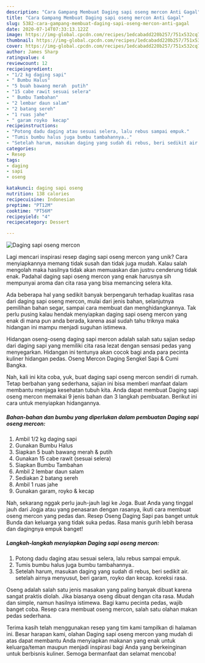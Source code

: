 ```yaml
---
description: "Cara Gampang Membuat Daging sapi oseng mercon Anti Gagal"
title: "Cara Gampang Membuat Daging sapi oseng mercon Anti Gagal"
slug: 5382-cara-gampang-membuat-daging-sapi-oseng-mercon-anti-gagal
date: 2020-07-14T07:33:13.122Z
image: https://img-global.cpcdn.com/recipes/1edcabadd220b257/751x532cq70/daging-sapi-oseng-mercon-foto-resep-utama.jpg
thumbnail: https://img-global.cpcdn.com/recipes/1edcabadd220b257/751x532cq70/daging-sapi-oseng-mercon-foto-resep-utama.jpg
cover: https://img-global.cpcdn.com/recipes/1edcabadd220b257/751x532cq70/daging-sapi-oseng-mercon-foto-resep-utama.jpg
author: James Sharp
ratingvalue: 4
reviewcount: 12
recipeingredient:
- "1/2 kg daging sapi"
- " Bumbu Halus"
- "5 buah bawang merah  putih"
- "15 cabe rawit sesuai selera"
- " Bumbu Tambahan"
- "2 lembar daun salam"
- "2 batang sereh"
- "1 ruas jahe"
- " garam royko  kecap"
recipeinstructions:
- "Potong dadu daging atau sesuai selera, lalu rebus sampai empuk."
- "Tumis bumbu halus juga bumbu tambahannya.."
- "Setelah harum, masukan daging yang sudah di rebus, beri sedikit air. setelah airnya menyusut, beri garam, royko dan kecap. koreksi rasa."
categories:
- Resep
tags:
- daging
- sapi
- oseng

katakunci: daging sapi oseng 
nutrition: 138 calories
recipecuisine: Indonesian
preptime: "PT12M"
cooktime: "PT56M"
recipeyield: "4"
recipecategory: Dessert

---
```



![Daging sapi oseng mercon](https://img-global.cpcdn.com/recipes/1edcabadd220b257/751x532cq70/daging-sapi-oseng-mercon-foto-resep-utama.jpg)

Lagi mencari inspirasi resep daging sapi oseng mercon yang unik? Cara menyiapkannya memang tidak susah dan tidak juga mudah. Kalau salah mengolah maka hasilnya tidak akan memuaskan dan justru cenderung tidak enak. Padahal daging sapi oseng mercon yang enak harusnya sih mempunyai aroma dan cita rasa yang bisa memancing selera kita.

Ada beberapa hal yang sedikit banyak berpengaruh terhadap kualitas rasa dari daging sapi oseng mercon, mulai dari jenis bahan, selanjutnya pemilihan bahan segar, sampai cara membuat dan menghidangkannya. Tak perlu pusing kalau hendak menyiapkan daging sapi oseng mercon yang enak di mana pun anda berada, karena asal sudah tahu triknya maka hidangan ini mampu menjadi suguhan istimewa.

Hidangan oseng-oseng daging sapi mercon adalah salah satu sajian sedap dari daging sapi yang memiliki cita rasa lezat dengan sensasi pedas yang menyegarkan. Hidangan ini tentunya akan cocok bagi anda para pecinta kuliner hidangan pedas. Oseng Mercon Daging Sengkel Sapi &amp; Cumi Bangka.


Nah, kali ini kita coba, yuk, buat daging sapi oseng mercon sendiri di rumah. Tetap berbahan yang sederhana, sajian ini bisa memberi manfaat dalam membantu menjaga kesehatan tubuh kita. Anda dapat membuat Daging sapi oseng mercon memakai 9 jenis bahan dan 3 langkah pembuatan. Berikut ini cara untuk menyiapkan hidangannya.

<!--inarticleads1-->

##### Bahan-bahan dan bumbu yang diperlukan dalam pembuatan Daging sapi oseng mercon:

1. Ambil 1/2 kg daging sapi
1. Gunakan  Bumbu Halus
1. Siapkan 5 buah bawang merah &amp; putih
1. Gunakan 15 cabe rawit (sesuai selera)
1. Siapkan  Bumbu Tambahan
1. Ambil 2 lembar daun salam
1. Sediakan 2 batang sereh
1. Ambil 1 ruas jahe
1. Gunakan  garam, royko &amp; kecap


Nah, sekarang nggak perlu jauh-jauh lagi ke Joga. Buat Anda yang tinggal jauh dari Jogja atau yang penasaran dengan rasanya, ikuti cara membuat oseng mercon yang pedas dan. Resep Oseng Daging Sapi pas banget untuk Bunda dan keluarga yang tidak suka pedas. Rasa manis gurih lebih berasa dan dagingnya empuk banget! 

<!--inarticleads2-->

##### Langkah-langkah menyiapkan Daging sapi oseng mercon:

1. Potong dadu daging atau sesuai selera, lalu rebus sampai empuk.
1. Tumis bumbu halus juga bumbu tambahannya..
1. Setelah harum, masukan daging yang sudah di rebus, beri sedikit air. setelah airnya menyusut, beri garam, royko dan kecap. koreksi rasa.


Oseng adalah salah satu jenis masakan yang paling banyak dibuat karena sangat praktis diolah. Jika biasanya oseng dibuat dengan cita rasa. Mudah dan simple, namun hasilnya istimewa. Bagi kamu pecinta pedas, wajib banget coba. Resep cara membuat oseng mercon, salah satu olahan makan pedas sederhana. 

Terima kasih telah menggunakan resep yang tim kami tampilkan di halaman ini. Besar harapan kami, olahan Daging sapi oseng mercon yang mudah di atas dapat membantu Anda menyiapkan makanan yang enak untuk keluarga/teman maupun menjadi inspirasi bagi Anda yang berkeinginan untuk berbisnis kuliner. Semoga bermanfaat dan selamat mencoba!
